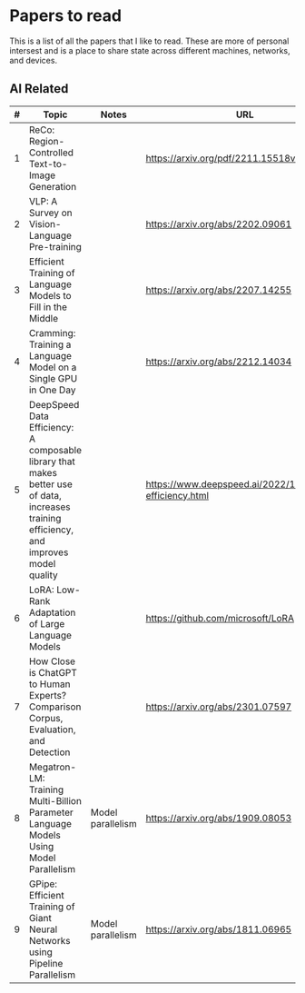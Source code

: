 # Papers to read

This is a list of all the papers that I like to read. These are more of personal intersest and is a place to share state across different machines, networks, and devices.

## AI Related

| #             | Topic         | Notes | URL |
| ------------- |-------------| -----|-----|
| 1 | ReCo: Region-Controlled Text-to-Image Generation |  | https://arxiv.org/pdf/2211.15518v1.pdf |
| 2 | VLP: A Survey on Vision-Language Pre-training |    | https://arxiv.org/abs/2202.09061 |
| 3 | Efficient Training of Language Models to Fill in the Middle |     | https://arxiv.org/abs/2207.14255 |
| 4 | Cramming: Training a Language Model on a Single GPU in One Day |     | https://arxiv.org/abs/2212.14034 |
| 5 | DeepSpeed Data Efficiency: A composable library that makes better use of data, increases training efficiency, and improves model quality |     | https://www.deepspeed.ai/2022/12/11/data-efficiency.html |
| 6 | LoRA: Low-Rank Adaptation of Large Language Models |     | https://github.com/microsoft/LoRA |
| 7 | How Close is ChatGPT to Human Experts? Comparison Corpus, Evaluation, and Detection |     | https://arxiv.org/abs/2301.07597 |
| 8 | Megatron-LM: Training Multi-Billion Parameter Language Models Using Model Parallelism | Model parallelism    | https://arxiv.org/abs/1909.08053 |
| 9 | GPipe: Efficient Training of Giant Neural Networks using Pipeline Parallelism | Model parallelism    | https://arxiv.org/abs/1811.06965 |
